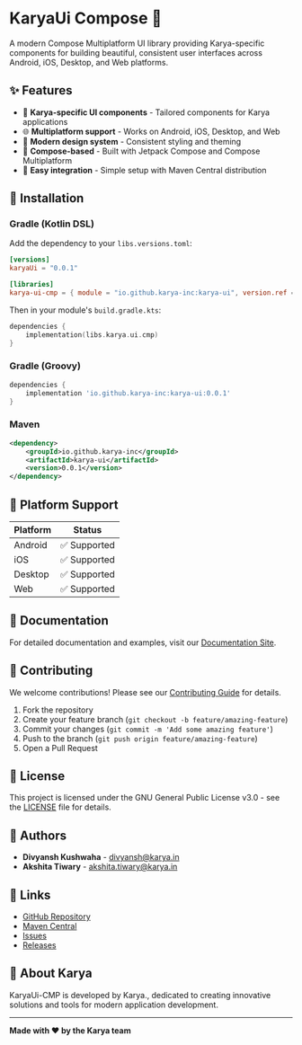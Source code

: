 # KaryaUi Compose 🎨

A modern Compose Multiplatform UI library providing Karya-specific components for building beautiful, consistent user interfaces across Android, iOS, Desktop, and Web platforms.

## ✨ Features

- 🎯 **Karya-specific UI components** - Tailored components for Karya applications
- 🌐 **Multiplatform support** - Works on Android, iOS, Desktop, and Web
- 🎨 **Modern design system** - Consistent styling and theming
- 📱 **Compose-based** - Built with Jetpack Compose and Compose Multiplatform
- 🔧 **Easy integration** - Simple setup with Maven Central distribution

## 🚀 Installation

### Gradle (Kotlin DSL)

Add the dependency to your `libs.versions.toml`:

```toml
[versions]
karyaUi = "0.0.1"

[libraries]
karya-ui-cmp = { module = "io.github.karya-inc:karya-ui", version.ref = "karyaUi" }
```

Then in your module's `build.gradle.kts`:

```kotlin
dependencies {
    implementation(libs.karya.ui.cmp)
}
```

### Gradle (Groovy)

```gradle
dependencies {
    implementation 'io.github.karya-inc:karya-ui:0.0.1'
}
```

### Maven

```xml
<dependency>
    <groupId>io.github.karya-inc</groupId>
    <artifactId>karya-ui</artifactId>
    <version>0.0.1</version>
</dependency>
```

## 🎯 Platform Support

| Platform | Status |
|----------|--------|
| Android  | ✅ Supported |
| iOS      | ✅ Supported |
| Desktop  | ✅ Supported |
| Web      | ✅ Supported |

## 📖 Documentation

For detailed documentation and examples, visit our [Documentation Site](https://karya-inc.github.io/KaryaUi-CMP).

## 🤝 Contributing

We welcome contributions! Please see our [Contributing Guide](CONTRIBUTING.md) for details.

1. Fork the repository
2. Create your feature branch (`git checkout -b feature/amazing-feature`)
3. Commit your changes (`git commit -m 'Add some amazing feature'`)
4. Push to the branch (`git push origin feature/amazing-feature`)
5. Open a Pull Request

## 📄 License

This project is licensed under the GNU General Public License v3.0 - see the [LICENSE](LICENSE) file for details.

## 👥 Authors

- **Divyansh Kushwaha** - [divyansh@karya.in](mailto:divyansh@karya.in)
- **Akshita Tiwary** - [akshita.tiwary@karya.in](mailto:akshita.tiwary@karya.in)

## 🔗 Links

- [GitHub Repository](https://github.com/karya-inc/KaryaUi-CMP)
- [Maven Central](https://central.sonatype.com/artifact/io.github.karya-inc/karya-ui)
- [Issues](https://github.com/karya-inc/KaryaUi-CMP/issues)
- [Releases](https://github.com/karya-inc/KaryaUi-CMP/releases)

## 🏢 About Karya

KaryaUi-CMP is developed by Karya., dedicated to creating innovative solutions and tools for modern application development.

---

**Made with ❤️ by the Karya team**
